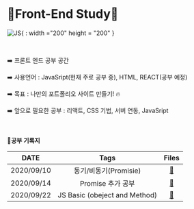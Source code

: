 # 🍓Front-End Study🍓

![JS](https://user-images.githubusercontent.com/48006103/94125371-38825500-fe91-11ea-9108-6877a74e2b7f.png){ : width ="200" height = "200" }

</br>



:arrow_right:  프론트 엔드 공부 공간

:arrow_right:  사용언어 :  JavaSript(현재 주로 공부 중), HTML, REACT(공부 예정)

:arrow_right:  목표 : 나만의 포트폴리오 사이트 만들기! :fire:

:arrow_right: 앞으로 필요한 공부 : 리액트, CSS 기법, 서버 연동, JavaSript

</br> 



:book:**공부 기록지**

|    DATE    |             Tags              |                            Files                             |
| :--------: | :---------------------------: | :----------------------------------------------------------: |
| 2020/09/10 |     동기/비동기(Promisie)     | [:link:](https://github.com/holim0/Front_End_Study/blob/master/README_Directory/JS/20200910.md) |
| 2020/09/14 |       Promise 추가 공부       | [:link:](https://github.com/holim0/Front_End_Study/blob/master/README_Directory/JS/20200914.md) |
| 2020/09/22 | JS Basic (obeject and Method) | [:link:](https://github.com/holim0/Front_End_Study/blob/master/README_Directory/JS/20200922.md) |

</br>

</br>

